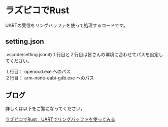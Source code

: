 # ラズピコでRust
UARTの受信をリングバッファを使って処理するコードです。

## setting.json

.vscode\setting.jsonの１行目と２行目は皆さんの環境に合わせてパスを設定してください。
  
１行目： openocd.exe へのパス  
２行目： arm-none-eabi-gdb.exe へのパス

## ブログ

詳しくは以下をご覧になってください。

[ラズピコでRust　UARTでリングバッファを使ってみる](https://moons.link/pico/post-1282/)
